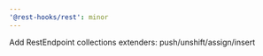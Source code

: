 ```yaml
---
'@rest-hooks/rest': minor
---
```


Add RestEndpoint collections extenders: push/unshift/assign/insert
